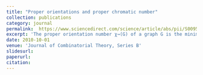 ```yaml
---
title: "Proper orientations and proper chromatic number"
collection: publications
category: journal
permalink:  https://www.sciencedirect.com/science/article/abs/pii/S0095895623000114
excerpt: 'The proper orientation number χ→(G) of a graph G is the minimum k such that there exists an orientation of the edges of G with all vertex-outdegrees at most k and such that for any adjacent vertices, the outdegrees are different. Two major conjectures about the proper orientation number are resolved. First it is shown, that χ→(G) of any planar graph G is at most 14. Secondly, it is shown that for every graph, χ→(G) is at most Image 1, where r= χ (G) is the usual chromatic number of the graph, and Image 2 is the maximum average degree taken over all subgraphs of G. Several other related results are derived. Our proofs are based on a novel notion of fractional orientations.'
date: 2010-10-01
venue: 'Journal of Combinatorial Theory, Series B'
slidesurl: 
paperurl:
citation:
---
```

